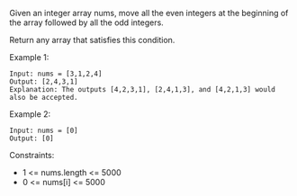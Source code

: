 Given an integer array nums, move all the even integers at the beginning of the array followed by all the odd integers.

Return any array that satisfies this condition.

Example 1:

```
Input: nums = [3,1,2,4]
Output: [2,4,3,1]
Explanation: The outputs [4,2,3,1], [2,4,1,3], and [4,2,1,3] would also be accepted.
```

Example 2:

```
Input: nums = [0]
Output: [0]
```

Constraints:

- 1 <= nums.length <= 5000
- 0 <= nums[i] <= 5000